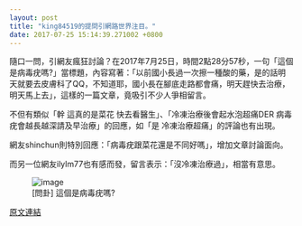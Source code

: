 ```yaml
---
layout: post
title: "king84519的提問引網路世界注目。"
date: 2017-07-25 15:14:39.271002 +0800
---
```


隨口一問，引網友瘋狂討論？在2017年7月25日，時間2點28分57秒，一句「這個是病毒疣嗎?」當標題，內容寫著：「以前國小長過一次擦一種酸的藥，是的話明天就要去皮膚科了QQ，不知道耶，國小長在腳底走路都會痛，明天趕快去治療，明天馬上去」，這樣的一篇文章，竟吸引不少人爭相留言。

不但有類似「幹 這真的是菜花 快去看醫生」、「冷凍治療後會起水泡超痛DER 病毒疣會越長越深請及早治療」的回應，如「是 冷凍治療超痛」的評論也有出現。

網友shinchun則特別回應：「病毒疣跟菜花還是不同好嗎」，增加文章討論面向。

而另一位網友ilylm77也有感而發，留言表示：「沒冷凍治療過」，相當有意思。

<figure>
<img src="http://i.imgur.com/UINAkaC.jpg" alt="image">
<figcaption>
[問卦] 這個是病毒疣嗎?
</figcaption>
</figure>

<a href = "https://www.ptt.cc/bbs/Gossiping/M.1500920939.A.6D5.html">原文連結</a>

